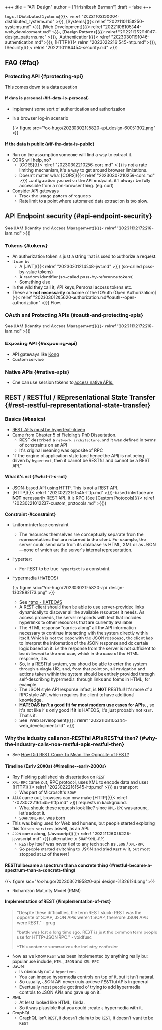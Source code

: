 +++
title = "API Design"
author = ["Hrishikesh Barman"]
draft = false
+++

tags
: [Distributed Systems]({{< relref "20221102130004-distributed_systems.md" >}}), [Systems]({{< relref "20221101150250-systems.md" >}}), [Web Development]({{< relref "20221108105344-web_development.md" >}}), [Design Patterns]({{< relref "20221125204047-design_patterns.md" >}}), [Authentication]({{< relref "20230301191046-authentication.md" >}}), [HTTP]({{< relref "20230222161545-http.md" >}}), [Security]({{< relref "20221101184454-security.md" >}})


## FAQ {#faq}


### Protecting API {#protecting-api}

This comes down to a data question


#### If data is personal {#if-data-is-personal}

-   Implement some sort of authentication and authorization

<!--list-separator-->

-  In a browser log-in scenario

    {{< figure src="/ox-hugo/20230302195820-api_design-60031302.png" >}}


#### If the data is public {#if-the-data-is-public}

-   Run on the assumption someone will find a way to extract it.
-   CORS will help, no?
    -   [CORS]({{< relref "20230302210256-cors.md" >}}) is not a rate limiting mechanism, it's a way to get around browser limitations.
    -   Doesn't matter what [CORS]({{< relref "20230302210256-cors.md" >}}) configuration you set on the API endpoint, it'll always be fully accessible from a non-browser thing. (eg. curl)
-   Consider API gateways
    -   Track the usage pattern of requests
    -   Rate limit to a point where automated data extraction is too slow.


## API Endpoint security {#api-endpoint-security}

See [IAM (Identity and Access Management)]({{< relref "20231102172218-iam.md" >}})


### Tokens {#tokens}

-   An authorization token is just a string that is used to authorize a request.
-   It can be
    -   A [JWT]({{< relref "20230301214248-jwt.md" >}}) (so-called pass-by-value tokens)
    -   A random identifier (so-called pass-by-reference tokens)
    -   Something else
-   In the wild they call it, API keys, Personal access tokens etc.
-   These are **not necessarily** outcome of the [OAuth (Open Authorization)]({{< relref "20230301205620-authorization.md#oauth--open-authorization" >}}) Flow.


### OAuth and Protecting APIs {#oauth-and-protecting-apis}

See [IAM (Identity and Access Management)]({{< relref "20231102172218-iam.md" >}})


### Exposing API {#exposing-api}

-   API gateways like [Kong](https://github.com/kong/kong)
-   Custom service


### Native APIs {#native-apis}

-   One can use session tokens to [access native APIs.](https://www.ory.sh/kratos/docs/concepts/session/)


## REST / RESTful / REpresentational State Transfer {#rest-restful-representational-state-transfer}


### Basics {#basics}

-   [REST APIs must be hypertext-driven](https://roy.gbiv.com/untangled/2008/rest-apis-must-be-hypertext-driven)
-   Came from Chapter 5 of Fielding’s PhD Dissertation.
    -   REST described a `network architecture`, and it was defined in terms of constraints on an API
    -   It's original meaning was opposite of RPC
-   "If the engine of application state (and hence the API) is not being driven by `hypertext`, then it cannot be RESTful and cannot be a REST API."


#### What it's not {#what-it-s-not}

-   JSON-based API using HTTP. This is not a REST API.
-   [HTTP]({{< relref "20230222161545-http.md" >}})-based interface are **NOT** necessarily REST API. It is RPC (See [Custom Protocols]({{< relref "20230221012237-custom_protocols.md" >}}))


#### Constraint {#constraint}

<!--list-separator-->

-  Uniform interface constraint

    -   The resources themselves are conceptually separate from the representations that are returned to the client. For example, the server could send data from its database as HTML, XML or as JSON—none of which are the server's internal representation.

<!--list-separator-->

-  Hypertext

    -   For REST to be true, `hypertext` is a constraint.

<!--list-separator-->

-  Hypermedia (HATEOS)

    {{< figure src="/ox-hugo/20230302195820-api_design-1302888173.png" >}}

    -   See [htmx - HATEOAS](https://htmx.org/essays/hateoas/)
    -   A REST client should then be able to use server-provided links dynamically to discover all the available resources it needs. As access proceeds, the server responds with text that includes hyperlinks to other resources that are currently available.
    -   The HTML response “carries along” all the API information necessary to continue interacting with the system directly within itself. Which is not the case with the JSON response, the client has to interpret the information of the JSON response and do certain logic based on it. i.e the response from the server is not sufficient to be delivered to the end user, which in the case of the HTML response, it is.
    -   So, in a RESTful system, you should be able to enter the system through a single URL and, from that point on, all navigation and actions taken within the system should be entirely provided through self-describing hypermedia: through links and forms in HTML, for example.
    -   The JSON style API response infact, is **NOT** RESTful! It's more of a RPC style API, which requires the client to have additional knowledge.
    -   **HATEOAS isn’t a good fit for most modern use cases for APIs.** , so it's not like it's only good if it is HATEOS, it's just probably not `REST`. That's it.
    -   See [Web Development]({{< relref "20221108105344-web_development.md" >}})


### Why the industry calls non-RESTful APIs RESTful then? {#why-the-industry-calls-non-restful-apis-restful-then}

-   See [How Did REST Come To Mean The Opposite of REST?](https://htmx.org/essays/how-did-rest-come-to-mean-the-opposite-of-rest/#how-rest-came-to-mean-restless)


#### Timeline (Early 2000s) {#timeline--early-2000s}

-   Roy Fielding published his dissertation on `REST`
-   `XML-RPC` came out, RPC protocol, uses XML to encode data and uses [HTTP]({{< relref "20230222161545-http.md" >}}) as transport
    -   Was part of Microsoft's `SOAP`
-   `AJAX` came out, browsers can now make [HTTP]({{< relref "20230222161545-http.md" >}}) requests in background.
    -   What should these requests look like? since `XML-RPC` was around, let's adopt it.
    -   `SOAP/XML-RPC` was born
-   This was being used for Web and humans, but people started exploring this for `web services` aswell, as an API.
-   `JSON` came along, [Javascript]({{< relref "20221126085225-javascript.md" >}}) alternative to `SOAP/XML-RPC`
    -   `REST` by itself was never tied to any tech such as `JSON` / `XML-RPC`
    -   So people started switching to JSON and tried `REST` w it, but most stopped at `L2` of the `RMM` !


#### RESTful became a spectrum than a concrete thing {#restful-became-a-spectrum-than-a-concrete-thing}

{{< figure src="/ox-hugo/20230302195820-api_design-61326194.png" >}}

-   Richardson Maturity Model (RMM)


#### Implementation of REST {#implementation-of-rest}

> "Despite these difficulties, the term REST stuck: REST was the opposite of SOAP, JSON APIs weren’t SOAP, therefore JSON APIs were REST." - grug
>
> "battle was lost a long time ago. REST is just the common term people use for HTTP+JSON RPC." - voidfunc
>
> ^This sentence summarizes the industry confusion

-   Now as we know `REST` was been implemented by anything really but popular use include, `HTML`, `JSON` and `XML-RPC`
-   JSON
    -   Is obviously not a `hypertext`.
    -   You can impose hypermedia controls on top of it, but it isn’t natural.
    -   So usually, JSON API never truly actieve RESTful APIs in general
    -   Eventually most people got tired of trying to add hypermedia controls to JSON APIs and gave up on it.
-   XML
    -   At least looked like HTML, kinda.
    -   So it was plausible that you could create a hypermedia with it.
-   GraphQL
    -   GraphQL isn’t `REST`, it doesn’t claim to be `REST`, it doesn’t want to be `REST`
